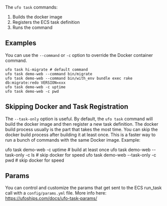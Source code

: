 The `ufo task` commands:

1. Builds the docker image
2. Registers the ECS task definition
3. Runs the command

## Examples

You can use the `--command` or `-c` option to override the Docker container command.

    ufo task hi-migrate # default command
    ufo task demo-web --command bin/migrate
    ufo task demo-web --command bin/with_env bundle exec rake db:migrate:redo VERSION=xxx
    ufo task demo-web -c uptime
    ufo task demo-web -c pwd

## Skipping Docker and Task Registration

The `--task-only` option is useful. By default, the `ufo task` command will build the docker image and then register a new task definition.  The docker build process usually is the part that takes the most time. You can skip the docker build process after building it at least once.  This is a faster way to run a bunch of commands with the same Docker image. Example:

  ufo task demo-web -c uptime # build at least once
  ufo task demo-web --task-only -c ls # skip docker for speed
  ufo task demo-web --task-only -c pwd # skip docker for speed

## Params

You can control and customize the params that get sent to the ECS run_task call with a `config/params.yml` file. More info here: https://ufoships.com/docs/ufo-task-params/